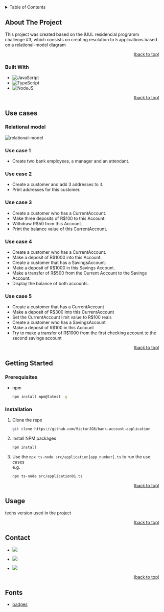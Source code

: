 <a name="readme-top"></a>

<!-- TABLE OF CONTENTS -->
<details>
  <summary>Table of Contents</summary>
  <ol>
    <li>
      <a href="#about-the-project">About The Project</a>
      <ul>
        <li><a href="#built-with">Built With</a></li>
      </ul>
    </li>
    <li>
      <a href="#use-cases">Use Cases</a>
      <ul>
        <li><a href="#relational-model">Relational Model</a></li>
        <li><a href="#use-case-1">Use case 1</a></li>
        <li><a href="#use-case-2">Use case 2</a></li>
        <li><a href="#use-case-3">Use case 3</a></li>
        <li><a href="#use-case-4">Use case 4</a></li>
        <li><a href="#use-case-5">Use case 5</a></li>
      </ul>
    </li>
    <li>
      <a href="#getting-started">Getting Started</a>
      <ul>
        <li><a href="#prerequisites">Prerequisites</a></li>
        <li><a href="#installation">Installation</a></li>
      </ul>
    </li>
    <li><a href="#usage">Usage</a></li>
    <li><a href="#contact">Contact</a></li>
    <li><a href="#fonts">Fonts</a></li>
  </ol>
</details>

<!-- ABOUT THE PROJECT -->

## About The Project

This project was created based on the iUUL residencial programm challenge #3, which consists on creating resolution to 5 applications based on a relational-model diagram

<p align="right">(<a href="#readme-top">back to top</a>)</p>

### Built With

- ![JavaScript](https://img.shields.io/badge/javascript-%23323330.svg?style=for-the-badge&logo=javascript&logoColor=%23F7DF1E)
- ![TypeScript](https://img.shields.io/badge/typescript-%23007ACC.svg?style=for-the-badge&logo=typescript&logoColor=white)
- ![NodeJS](https://img.shields.io/badge/node.js-6DA55F?style=for-the-badge&logo=node.js&logoColor=white)

<p align="right">(<a href="#readme-top">back to top</a>)</p>

## Use cases

### Relational model
![relational-model](https://github.com/VictorJGB/bank-account-application/assets/62398638/ffc9813f-2c94-4b15-980b-412556b01cc2)

### Use case 1
- Create two bank employees, a manager and an attendant.

### Use case 2
- Create a customer and add 3 addresses to it.
- Print addresses for this customer.

### Use case 3
- Create a customer who has a CurrentAccount.
- Make three deposits of R$100 to this Account.
- Withdraw R$50 from this Account.
- Print the balance value of this CurrentAccount.

### Use case 4
- Create a customer who has a CurrentAccount.
- Make a deposit of R$1000 into this Account.
- Create a customer that has a SavingsAccount.
- Make a deposit of R$1000 in this Savings Account.
- Make a transfer of R$500 from the Current Account to the Savings Account.
- Display the balance of both accounts.

### Use case 5
- Create a customer that has a CurrentAccount
- Make a deposit of R$300 into this CurrentAccount
- Set the CurrentAccount limit value to R$100 reais
- Create a customer who has a SavingsAccount
- Make a deposit of R$100 in this Account
- Try to make a transfer of R$1000 from the first checking account to the second savings account

<p align="right">(<a href="#readme-top">back to top</a>)</p>

<!-- GETTING STARTED -->

## Getting Started

### Prerequisites

- npm
  ```sh
  npm install npm@latest -g
  ```

### Installation

1. Clone the repo
   ```sh
   git clone https://github.com/VictorJGB/bank-account-application
   ```
2. Install NPM packages
   ```sh
   npm install
   ```
3. Use the ``` npx ts-node src/application[app_number].ts ``` to run the use cases </br>
   e.g.
   ```sh
   npx ts-node src/application01.ts
   ```

<p align="right">(<a href="#readme-top">back to top</a>)</p>

<!-- USAGE EXAMPLES -->

## Usage

techs version used in the project

<p align="right">(<a href="#readme-top">back to top</a>)</p>

<!-- CONTACT -->

## Contact

- <a href = "mailto:victorgb.dev@gmail.com" target="_blank"><img src="https://img.shields.io/badge/-Gmail-%23333?style=for-the-badge&logo=gmail&logoColor=white" ></a>

- <a href="https://www.linkedin.com/in/jerry-dev-084793203" target="_blank"><img src="https://img.shields.io/badge/-LinkedIn-%230077B5?style=for-the-badge&logo=linkedin&logoColor=white" ></a>

- <a href="https://instagram.com/_jerryGB" target="_blank"><img src="https://img.shields.io/badge/Instagram-E4405F?style=for-the-badge&logo=instagram&logoColor=white"></a>

<p align="right">(<a href="#readme-top">back to top</a>)</p>

<!-- Fonts -->

## Fonts

- [badges](https://github.com/Ileriayo/markdown-badges)
